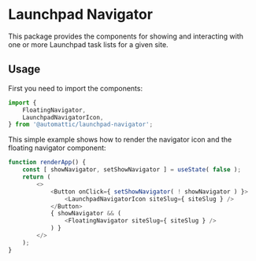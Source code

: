 # Launchpad Navigator

This package provides the components for showing and interacting with
one or more Launchpad task lists for a given site.

## Usage

First you need to import the components:

```js
import {
    FloatingNavigator,
    LaunchpadNavigatorIcon,
} from '@automattic/launchpad-navigator';
```

This simple example shows how to render the navigator icon and the 
floating navigator component:

```js
function renderApp() {
    const [ showNavigator, setShowNavigator ] = useState( false );
    return (
        <>
            <Button onClick={ setShowNavigator( ! showNavigator ) }>
                <LaunchpadNavigatorIcon siteSlug={ siteSlug } />
            </Button>
            { showNavigator && (
                <FloatingNavigator siteSlug={ siteSlug } />
            ) } 
        </>
    );
}
```